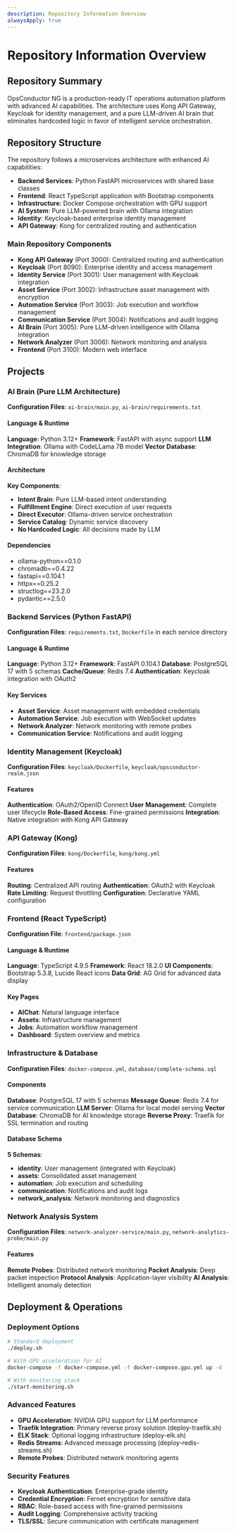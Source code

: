 ```yaml
---
description: Repository Information Overview
alwaysApply: true
---
```


# Repository Information Overview

## Repository Summary
OpsConductor NG is a production-ready IT operations automation platform with advanced AI capabilities. The architecture uses Kong API Gateway, Keycloak for identity management, and a pure LLM-driven AI brain that eliminates hardcoded logic in favor of intelligent service orchestration.

## Repository Structure
The repository follows a microservices architecture with enhanced AI capabilities:
- **Backend Services**: Python FastAPI microservices with shared base classes
- **Frontend**: React TypeScript application with Bootstrap components
- **Infrastructure**: Docker Compose orchestration with GPU support
- **AI System**: Pure LLM-powered brain with Ollama integration
- **Identity**: Keycloak-based enterprise identity management
- **API Gateway**: Kong for centralized routing and authentication

### Main Repository Components
- **Kong API Gateway** (Port 3000): Centralized routing and authentication
- **Keycloak** (Port 8090): Enterprise identity and access management
- **Identity Service** (Port 3001): User management with Keycloak integration
- **Asset Service** (Port 3002): Infrastructure asset management with encryption
- **Automation Service** (Port 3003): Job execution and workflow management
- **Communication Service** (Port 3004): Notifications and audit logging
- **AI Brain** (Port 3005): Pure LLM-driven intelligence with Ollama integration
- **Network Analyzer** (Port 3006): Network monitoring and analysis
- **Frontend** (Port 3100): Modern web interface

## Projects

### AI Brain (Pure LLM Architecture)
**Configuration Files**: `ai-brain/main.py`, `ai-brain/requirements.txt`

#### Language & Runtime
**Language**: Python 3.12+
**Framework**: FastAPI with async support
**LLM Integration**: Ollama with CodeLLama 7B model
**Vector Database**: ChromaDB for knowledge storage

#### Architecture
**Key Components**:
- **Intent Brain**: Pure LLM-based intent understanding
- **Fulfillment Engine**: Direct execution of user requests
- **Direct Executor**: Ollama-driven service orchestration
- **Service Catalog**: Dynamic service discovery
- **No Hardcoded Logic**: All decisions made by LLM

#### Dependencies
- ollama-python==0.1.0
- chromadb==0.4.22
- fastapi==0.104.1
- httpx==0.25.2
- structlog==23.2.0
- pydantic==2.5.0

### Backend Services (Python FastAPI)
**Configuration Files**: `requirements.txt`, `Dockerfile` in each service directory

#### Language & Runtime
**Language**: Python 3.12+
**Framework**: FastAPI 0.104.1
**Database**: PostgreSQL 17 with 5 schemas
**Cache/Queue**: Redis 7.4
**Authentication**: Keycloak integration with OAuth2

#### Key Services
- **Asset Service**: Asset management with embedded credentials
- **Automation Service**: Job execution with WebSocket updates
- **Network Analyzer**: Network monitoring with remote probes
- **Communication Service**: Notifications and audit logging

### Identity Management (Keycloak)
**Configuration Files**: `keycloak/Dockerfile`, `keycloak/opsconductor-realm.json`

#### Features
**Authentication**: OAuth2/OpenID Connect
**User Management**: Complete user lifecycle
**Role-Based Access**: Fine-grained permissions
**Integration**: Native integration with Kong API Gateway

### API Gateway (Kong)
**Configuration Files**: `kong/Dockerfile`, `kong/kong.yml`

#### Features
**Routing**: Centralized API routing
**Authentication**: OAuth2 with Keycloak
**Rate Limiting**: Request throttling
**Configuration**: Declarative YAML configuration

### Frontend (React TypeScript)
**Configuration File**: `frontend/package.json`

#### Language & Runtime
**Language**: TypeScript 4.9.5
**Framework**: React 18.2.0
**UI Components**: Bootstrap 5.3.8, Lucide React icons
**Data Grid**: AG Grid for advanced data display

#### Key Pages
- **AIChat**: Natural language interface
- **Assets**: Infrastructure management
- **Jobs**: Automation workflow management
- **Dashboard**: System overview and metrics

### Infrastructure & Database
**Configuration Files**: `docker-compose.yml`, `database/complete-schema.sql`

#### Components
**Database**: PostgreSQL 17 with 5 schemas
**Message Queue**: Redis 7.4 for service communication
**LLM Server**: Ollama for local model serving
**Vector Database**: ChromaDB for AI knowledge storage
**Reverse Proxy**: Traefik for SSL termination and routing

#### Database Schema
**5 Schemas**:
- **identity**: User management (integrated with Keycloak)
- **assets**: Consolidated asset management
- **automation**: Job execution and scheduling
- **communication**: Notifications and audit logs
- **network_analysis**: Network monitoring and diagnostics

### Network Analysis System
**Configuration Files**: `network-analyzer-service/main.py`, `network-analytics-probe/main.py`

#### Features
**Remote Probes**: Distributed network monitoring
**Packet Analysis**: Deep packet inspection
**Protocol Analysis**: Application-layer visibility
**AI Analysis**: Intelligent anomaly detection

## Deployment & Operations

### Deployment Options
```bash
# Standard deployment
./deploy.sh

# With GPU acceleration for AI
docker-compose -f docker-compose.yml -f docker-compose.gpu.yml up -d

# With monitoring stack
./start-monitoring.sh
```

### Advanced Features
- **GPU Acceleration**: NVIDIA GPU support for LLM performance
- **Traefik Integration**: Primary reverse proxy solution (deploy-traefik.sh)
- **ELK Stack**: Optional logging infrastructure (deploy-elk.sh)
- **Redis Streams**: Advanced message processing (deploy-redis-streams.sh)
- **Remote Probes**: Distributed network monitoring agents

### Security Features
- **Keycloak Authentication**: Enterprise-grade identity
- **Credential Encryption**: Fernet encryption for sensitive data
- **RBAC**: Role-based access with fine-grained permissions
- **Audit Logging**: Comprehensive activity tracking
- **TLS/SSL**: Secure communication with certificate management